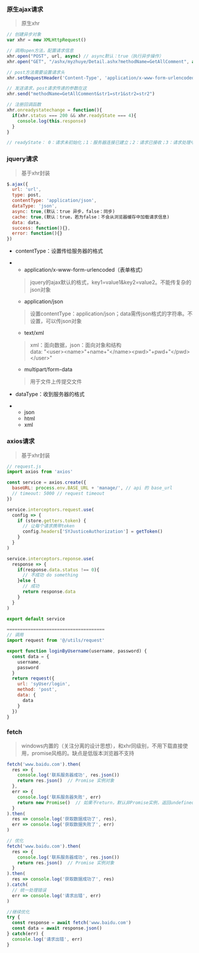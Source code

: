 ### 原生ajax请求

> 原生xhr

```js
// 创建异步对象
var xhr = new XMLHttpRequest()

// 调用open方法，配置请求信息
xhr.open("POST", url, async) // async默认：true（执行异步操作）
xhr.open("GET", "/ashx/myzhuye/Detail.ashx?methodName=GetAllComment", async) // get请求参数拼接在URL后边

// post方法需要设置请求头
xhr.setRequestHeader('Content-Type', 'application/x-www-form-urlencoded')

// 发送请求，post请求传递的参数在这
xhr.send("methodName=GetAllComment&str1=str1&str2=str2")

// 注册回调函数
xhr.onreadystatechange = function(){
  if(xhr.status === 200 && xhr.readyState === 4){
    console.log(this.response)    
  }
}

// readyState： 0：请求未初始化；1：服务器连接已建立；2：请求已接收；3：请求处理中；4：请求已完成，响应已就绪
```

### jquery请求

> 基于xhr封装

```js
$.ajax({
  url: 'url',
  type: post,
  contentType: 'application/json',
  dataType: 'json',
  async: true,(默认：true 异步，false：同步)
  cache: true,(默认：true，若为false：不会从浏览器缓存中加载请求信息)
  data: data,
  success: function(){},
  error: function(){}
})
```

* contentType：设置传给服务器的格式

* * application/x-www-form-urlencoded（表单格式）

  > jquery的ajax默认的格式，key1=value1&key2=value2。不能传复杂的json对象

  * application/json

  > 设置contentType：application/json；data需传json格式的字符串。不设置，可以传json对象

  * text/xml

  > xml：面向数据，json：面向对象和结构  
  > data: "&lt;user&gt;&lt;name&gt;"+name+"&lt;/name&gt;&lt;pwd&gt;"+pwd+"&lt;/pwd&gt;&lt;/user&gt;"

  * multipart/form-data

  > 用于文件上传提交文件
* dataType：收到服务器的格式

* * json
  * html
  * xml

### axios请求

> 基于xhr封装

```js
// request.js
import axios from 'axios'

const service = axios.create({
  baseURL: process.env.BASE_URL + 'manage/', // api 的 base_url
  // timeout: 5000 // request timeout
})

service.interceptors.request.use(
  config => {
    if (store.getters.token) {
      // 让每个请求携带token
      config.headers['SYJusticeAuthorization'] = getToken()
    }
  }
)

service.interceptors.reponse.use(
  response => {
    if(response.data.status !== 0){
      // 不成功 do something
    }else {
      // 成功
      return response.data
    }
  }
)

export default service

=====================================
// 调用
import request from '@/utils/request'

export function loginByUsername(username, password) {
  const data = {
    username,
    password
  }
  return request({
    url: 'syUser/login',
    method: 'post',
    data: {
      data
    }
  })
}
```

### fetch

> windows内置的（关注分离的设计思想），和xhr同级别，不用下载直接使用，promise风格的。缺点是低版本浏览器不支持

```js
fetch('www.baidu.com').then(
  res => {
    console.log('联系服务器成功', res.json())
    return res.json()  // Promise 实例对象
  }, 
  err => {
    console.log('联系服务器失败', err)
    return new Promise()  // 如果不return，默认非Promise实例，返回undefined，下边还会then还会执行
  }
).then(
  res => console.log('获取数据成功了', res),
  err => console.log('获取数据失败了', err)
)
```

```js
// 优化
fetch('www.baidu.com').then(
  res => {
    console.log('联系服务器成功', res.json())
    return res.json()  // Promise 实例对象
  }
).then(
  res => console.log('获取数据成功了', res)
).catch(
  // 统一处理错误
  err => console.log('请求出错', err)
)
```

```js
//继续优化
try {
  const response = await fetch('www.baidu.com')
  const data = await response.json()
} catch(err) {
  console.log('请求出错', err)
}
```



